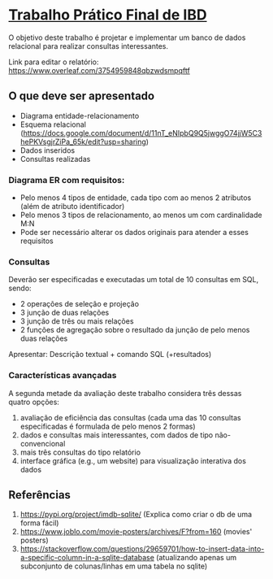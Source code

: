 # [Trabalho Prático Final de IBD](https://homepages.dcc.ufmg.br/~mirella/DCC011/aula19-TPfinal.pdf)

O objetivo deste trabalho é projetar e implementar um banco de dados relacional para realizar consultas interessantes.

Link para editar o relatório: https://www.overleaf.com/3754959848qbzwdsmpqftf

## O que deve ser apresentado
* Diagrama entidade-relacionamento 
* Esquema relacional (https://docs.google.com/document/d/11nT_eNIpbQ9Q5jwggO74jjW5C3hePKVsgjrZiPa_65k/edit?usp=sharing)
* Dados inseridos
* Consultas realizadas

### Diagrama ER com requisitos:
* Pelo menos 4 tipos de entidade, cada tipo com ao
menos 2 atributos (além de atributo identificador)
* Pelo menos 3 tipos de relacionamento, ao menos
um com cardinalidade M:N
* Pode ser necessário alterar os dados originais para
atender a esses requisitos

### Consultas
Deverão ser especificadas e executadas um total de 10 consultas em SQL, sendo:
* 2 operações de seleção e projeção
* 3 junção de duas relações
* 3 junção de três ou mais relações
* 2 funções de agregação sobre o resultado da junção de pelo menos duas relações

Apresentar: Descrição textual + comando SQL (+resultados)

### Características avançadas
A segunda metade da avaliação deste trabalho considera três dessas quatro opções:
1. avaliação de eficiência das consultas (cada uma das 10 consultas especificadas é formulada de pelo menos 2 formas)
2. dados e consultas mais interessantes, com dados de tipo não-convencional
3. mais três consultas do tipo relatório
4. interface gráfica (e.g., um website) para visualização interativa dos dados


## Referências

1. https://pypi.org/project/imdb-sqlite/ (Explica como criar o db de uma forma fácil)
2. https://www.joblo.com/movie-posters/archives/F?from=160 (movies' posters)
3. https://stackoverflow.com/questions/29659701/how-to-insert-data-into-a-specific-column-in-a-sqlite-database (atualizando apenas um subconjunto de colunas/linhas em uma tabela no sqlite)
